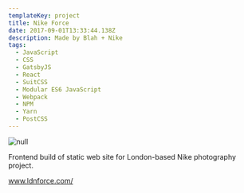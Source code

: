 ```yaml
---
templateKey: project
title: Nike Force
date: 2017-09-01T13:33:44.138Z
description: Made by Blah + Nike
tags:
  - JavaScript
  - CSS
  - GatsbyJS
  - React
  - SuitCSS
  - Modular ES6 JavaScript
  - Webpack
  - NPM
  - Yarn
  - PostCSS
---
```

![null](/img/nike.jpg)

Frontend build of static web site for London-based Nike photography project.



www.ldnforce.com/
